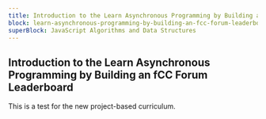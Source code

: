 ```yaml
---
title: Introduction to the Learn Asynchronous Programming by Building an fCC Forum Leaderboard
block: learn-asynchronous-programming-by-building-an-fcc-forum-leaderboard
superBlock: JavaScript Algorithms and Data Structures
---
```


## Introduction to the Learn Asynchronous Programming by Building an fCC Forum Leaderboard

This is a test for the new project-based curriculum.
